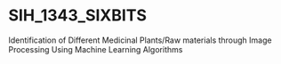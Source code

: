 # SIH_1343_SIXBITS
Identification of Different Medicinal Plants/Raw materials through Image Processing Using Machine Learning Algorithms
